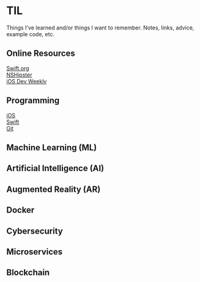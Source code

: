 # TIL
Things I've learned and/or things I want to remember. Notes, links, advice, example code, etc.

## Online Resources

[Swift.org](https://swift.org)\
[NSHipster](https://nshipster.com)\
[iOS Dev Weekly](https://iosdevweekly.com)

## Programming

[iOS](https://github.com/rynaardb/TIL/tree/master/ios-development)\
[Swift](https://todo)\
[Git](https://github.com/rynaardb/TIL/tree/master/git)

## Machine Learning (ML)

## Artificial Intelligence (AI)

## Augmented Reality (AR)

## Docker

## Cybersecurity

## Microservices

## Blockchain
